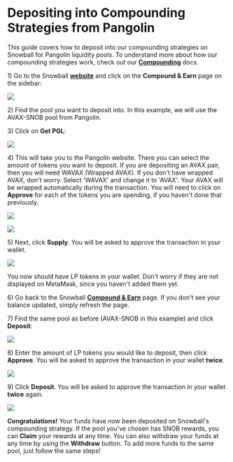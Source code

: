 # Depositing into Compounding Strategies from Pangolin

This guide covers how to deposit into our compounding strategies on Snowball for Pangolin liquidity pools. To understand more about how our compounding strategies work, check out our [**Compounding**](../../our-products/compounding.md) docs.

1\) Go to the Snowball [**website**](https://app.snowball.network) and click on the **Compound & Earn** page on the sidebar:

![](<../../.gitbook/assets/Screen Shot 2021-08-02 at 7.41.52 PM.png>)

2\) Find the pool you want to deposit into. In this example, we will use the AVAX-SNOB pool from Pangolin.

3\) Click on **Get PGL**:

![](<../../.gitbook/assets/Screen Shot 2021-08-03 at 10.41.07 AM.png>)

4\) This will take you to the Pangolin website. There you can select the amount of tokens you want to deposit. If you are depositing an AVAX pair, then you will need WAVAX (Wrapped AVAX). If you don't have wrapped AVAX, don't worry. Select 'WAVAX' and change it to 'AVAX'. Your AVAX will be wrapped automatically during the transaction. You will need to click on **Approve** for each of the tokens you are spending, if you haven't done that previously.

![](<../../.gitbook/assets/Screen Shot 2021-08-03 at 10.46.40 AM (1).png>)

![](<../../.gitbook/assets/Screen Shot 2021-08-03 at 10.46.52 AM (1).png>)

5\) Next, click **Supply**. You will be asked to approve the transaction in your wallet.

![](<../../.gitbook/assets/Screen Shot 2021-08-03 at 10.47.18 AM.png>)

You now should have LP tokens in your wallet. Don't worry if they are not displayed on MetaMask, since you haven't added them yet.

6\) Go back to the Snowball [**Compound & Earn**](https://app.snowball.network/compound-and-earn) page. If you don't see your balance updated, simply refresh the page.

7\) Find the same pool as before (AVAX-SNOB in this example) and click **Deposit**:

![](<../../.gitbook/assets/Screen Shot 2021-08-03 at 10.49.09 AM.png>)

8\) Enter the amount of LP tokens you would like to deposit, then click **Approve**. You will be asked to approve the transaction in your wallet **twice**.

![](<../../.gitbook/assets/Screen Shot 2021-08-26 at 12.33.31 PM.png>)

9\) Click **Deposit**. You will be asked to approve the transaction in your wallet **twice** again.

![](<../../.gitbook/assets/Screen Shot 2021-08-26 at 12.33.41 PM.png>)

**Congratulations!** Your funds have now been deposited on Snowball's compounding strategy. If the pool you've chosen has SNOB rewards, you can **Claim** your rewards at any time. You can also withdraw your funds at any time by using the **Withdraw** button. To add more funds to the same pool, just follow the same steps!
